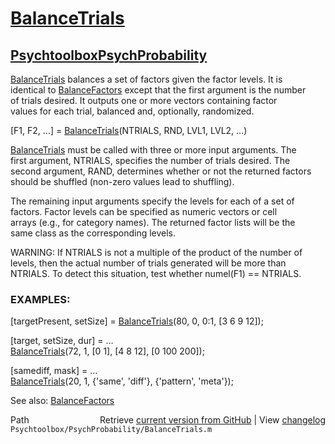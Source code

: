 # [BalanceTrials](BalanceTrials)
## [Psychtoolbox](Psychtoolbox)[PsychProbability](PsychProbability)

[BalanceTrials](BalanceTrials) balances a set of factors given the factor levels.  It is  
identical to [BalanceFactors](BalanceFactors) except that the first argument is the number  
of trials desired.  It outputs one or more vectors containing factor  
values for each trial, balanced and, optionally, randomized.  
  
[F1, F2, ...] = [BalanceTrials](BalanceTrials)(NTRIALS, RND, LVL1, LVL2, ...)  
  
[BalanceTrials](BalanceTrials) must be called with three or more input arguments.  The  
first argument, NTRIALS, specifies the number of trials desired.  The  
second argument, RAND, determines whether or not the returned factors  
should be shuffled (non-zero values lead to shuffling).  
  
The remaining input arguments specify the levels for each of a set of  
factors.  Factor levels can be specified as numeric vectors or cell  
arrays (e.g., for category names).  The returned factor lists will be the  
same class as the corresponding levels.  
  
WARNING: If NTRIALS is not a multiple of the product of the number of  
levels, then the actual number of trials generated will be more than  
NTRIALS.  To detect this situation, test whether numel(F1) == NTRIALS.  
  
### EXAMPLES:  
  
 [targetPresent, setSize] = [BalanceTrials](BalanceTrials)(80, 0, 0:1, [3 6 9 12]);  
  
 [target, setSize, dur] = ...  
    [BalanceTrials](BalanceTrials)(72, 1, [0 1], [4 8 12], [0 100 200]);  
  
 [samediff, mask] = ...  
    [BalanceTrials](BalanceTrials)(20, 1, {'same', 'diff'}, {'pattern', 'meta'});  
  
See also: [BalanceFactors](BalanceFactors)  




<div class="code_header" style="text-align:right;">
  <span style="float:left;">Path&nbsp;&nbsp;</span> <span class="counter">Retrieve <a href=
  "https://raw.github.com/Psychtoolbox-3/Psychtoolbox-3/beta/Psychtoolbox/PsychProbability/BalanceTrials.m">current version from GitHub</a> | View <a href=
  "https://github.com/Psychtoolbox-3/Psychtoolbox-3/commits/beta/Psychtoolbox/PsychProbability/BalanceTrials.m">changelog</a></span>
</div>
<div class="code">
  <code>Psychtoolbox/PsychProbability/BalanceTrials.m</code>
</div>

